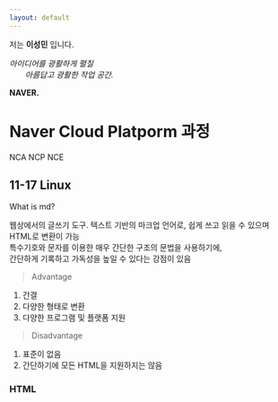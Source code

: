 ```yaml
---
layout: default
---
```


저는 **이성민** 입니다.

<!--[Link to another page](./another-page.html).-->

_아이디어를 광활하게 펼칠_  
　　_아름답고 광활한 작업 공간._

**NAVER.**




# Naver Cloud Platporm 과정

NCA
NCP
NCE

## 11-17 Linux

What is md?

웹상에서의 글쓰기 도구.
텍스트 기반의 마크업 언어로, 쉽게 쓰고 읽을 수 있으며 HTML로 변환이 가능  
특수기호와 문자를 이용한 매우 간단한 구조의 문법을 사용하기에,   
간단하게 기록하고 가독성을 높일 수 있다는 강점이 있음

>  Advantage
1. 간결
2. 다양한 형태로 변환
3. 다양한 프로그램 및 플랫폼 지원

> Disadvantage
1. 표준이 없음
2. 간단하기에 모든 HTML을 지원하지는 않음



### HTML

<!--```js
// Javascript code with syntax highlighting.
var fun = function lang(l) {
  dateformat.i18n = require('./lang/' + l)
  return true;
}
```

```ruby
# Ruby code with syntax highlighting
GitHubPages::Dependencies.gems.each do |gem, version|
  s.add_dependency(gem, "= #{version}")
end
```

#### Header 4

*   This is an unordered list following a header.
*   This is an unordered list following a header.
*   This is an unordered list following a header.

##### Header 5

1.  This is an ordered list following a header.
2.  This is an ordered list following a header.
3.  This is an ordered list following a header.

###### Header 6

| head1        | head two          | three |
|:-------------|:------------------|:------|
| ok           | good swedish fish | nice  |
| out of stock | good and plenty   | nice  |
| ok           | good `oreos`      | hmm   |
| ok           | good `zoute` drop | yumm  |

### There's a horizontal rule below this.

* * *

### Here is an unordered list:

*   Item foo
*   Item bar
*   Item baz
*   Item zip

### And an ordered list:

1.  Item one
1.  Item two
1.  Item three
1.  Item four

### And a nested list:

- level 1 item
  - level 2 item
  - level 2 item
    - level 3 item
    - level 3 item
- level 1 item
  - level 2 item
  - level 2 item
  - level 2 item
- level 1 item
  - level 2 item
  - level 2 item
- level 1 item

### Small image

![Octocat](https://github.githubassets.com/images/icons/emoji/octocat.png)

### Large image

![Branching](https://github.com/vaibhavvikas/vaibhavvikas/raw/main/src/header_.png)


### Definition lists can be used with HTML syntax.

<dl>
<dt>Name</dt>
<dd>Godzilla</dd>
<dt>Born</dt>
<dd>1952</dd>
<dt>Birthplace</dt>
<dd>Japan</dd>
<dt>Color</dt>
<dd>Green</dd>
</dl>

```
Long, single-line code blocks should not wrap. They should horizontally scroll if they are too long. This line should be long enough to demonstrate this.
```

```
The final element.
```
-->
